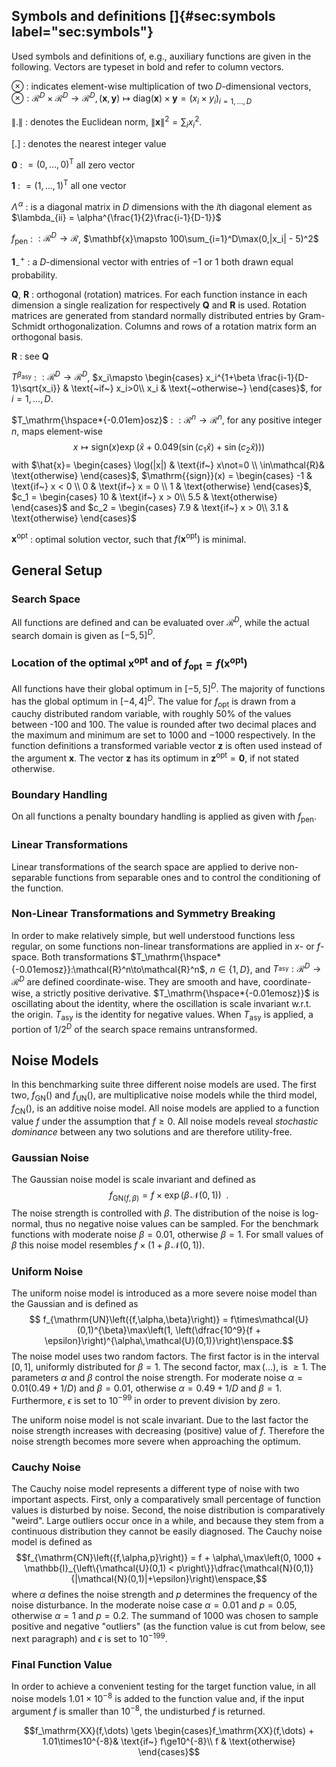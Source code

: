 ## Symbols and definitions []{#sec:symbols label="sec:symbols"}

Used symbols and definitions of, e.g., auxiliary functions are given in
the following. Vectors are typeset in bold and refer to column vectors.

$\otimes$ :   indicates element-wise multiplication of two
    $D$-dimensional vectors,
    $\otimes:\mathcal{R}^D\times\mathcal{R}^D\to\mathcal{R}^D,
        (\mathbf{x},\mathbf{y})\mapsto\mathrm{{diag}}(\mathbf{x})\times\mathbf{y}=(x_i\times y_i)_{i=1,\dots,D}$

$\|.\|$ :   denotes the Euclidean norm,
    $\|\mathbf{x}\|^2=\sum_i x_i^2$.

$[.]$ :   denotes the nearest integer value

$\mathbf{0}$ :   $=(0,\dots,0)^{\mathrm{T}}$ all zero vector

$\mathbf{1}$ :   $=(1,\dots,1)^{\mathrm{T}}$ all one vector

$\Lambda^{\!\alpha}$ :   is a diagonal matrix in $D$  dimensions with the $i$th diagonal
    element as
    $\lambda_{ii} = \alpha^{\frac{1}{2}\frac{i-1}{D-1}}$

$f^{{}}_\mathrm{pen}$ :   $:\mathcal{R}^D\to\mathcal{R}$,
    $\mathbf{x}\mapsto 100\sum_{i=1}^D\max(0,|x_i| - 5)^2$

$\mathbf{1}_-^+$ :   a $D$-dimensional vector with entries of $-1$ or $1$ both drawn
    equal probability.

$\mathbf{Q}$, $\mathbf{R}$ :   orthogonal (rotation) matrices. For each function instance in each
    dimension a single realization for respectively $\mathbf{Q}$  and
    $\mathbf{R}$  is used. Rotation matrices are generated from standard
    normally distributed entries by Gram-Schmidt orthogonalization.
    Columns and rows of a rotation matrix form an orthogonal basis.

$\mathbf{R}$ :   see $\mathbf{Q}$

$T^{{\beta}_\mathrm{asy}}$ :   $:\mathcal{R}^D\to\mathcal{R}^D$,
    $x_i\mapsto
     \begin{cases}
       x_i^{1+\beta \frac{i-1}{D-1}\sqrt{x_i}} & \text{~if~} x_i>0\\
       x_i                                        & \text{~otherwise~}
     \end{cases}$, for $i=1,\dots,D$.

$T_\mathrm{\hspace*{-0.01em}osz}$ :   $:\mathcal{R}^n\to\mathcal{R}^n$, for any
    positive integer $n$, maps element-wise
    $$x\mapsto\mathrm{{sign}}(x)\exp\left(\hat{x} +
       0.049\left(\sin(c_1 \hat{x}) + \sin(c_2 \hat{x})\right)\right)$$
    with $\hat{x}= \begin{cases}
            \log(|x|) & \text{if~} x\not=0 \\
                    \in\mathcal{R}& \text{otherwise}
            \end{cases}$,
    $\mathrm{{sign}}(x) = \begin{cases} -1 & \text{if~} x < 0 \\
                                0 & \text{if~} x = 0 \\
                                1 & \text{otherwise}
                 \end{cases}$, $c_1 = \begin{cases}
           10 & \text{if~} x > 0\\
           5.5 & \text{otherwise}
           \end{cases}$ and $c_2 = \begin{cases}
           7.9 & \text{if~} x > 0\\
           3.1 & \text{otherwise}
           \end{cases}$

$\mathbf{x}^\mathrm{opt}$ :   optimal solution vector, such that
    $f(\mathbf{x^\mathrm{opt}})$ is minimal.

## General Setup

### Search Space

All functions are defined and can be evaluated over
$\mathcal{R}^{D}$, while the actual search
domain is given as $[-5,5]^{D}$.

### Location of the optimal $\mathbf{x}^\mathrm{opt}$  and of $f_\mathrm{opt}=f(\mathbf{x^\mathrm{opt}})$

All functions have their global optimum in $[-5,5]^{D}$.
The majority of functions has the global optimum in
$[-4,4]^{D}$. The value for $f_\mathrm{opt}$  is drawn from
a cauchy distributed random variable, with roughly 50% of the values
between -100 and 100. The value is rounded after two decimal places and
the maximum and minimum are set to $1000$ and $-1000$ respectively. In
the function definitions a transformed variable vector
$\mathbf{z}$ is often used instead of the argument
$\mathbf{x}$. The vector $\mathbf{z}$ has its
optimum in
$\mathbf{z^\mathrm{opt}}=\mathbf{0}$, if not
stated otherwise.

### Boundary Handling

On all functions a penalty boundary handling is applied as given with
$f^{{}}_\mathrm{pen}$.

### Linear Transformations

Linear transformations of the search space are applied to derive
non-separable functions from separable ones and to control the
conditioning of the function.

### Non-Linear Transformations and Symmetry Breaking

In order to make relatively simple, but well understood functions less
regular, on some functions non-linear transformations are applied in
$x$- or $f$-space. Both transformations
$T_\mathrm{\hspace*{-0.01emosz}}:\mathcal{R}^n\to\mathcal{R}^n$,
$n\in\{1,D\}$, and
$T^{{}_\mathrm{asy}}:\mathcal{R}^D\to\mathcal{R}^D$
are defined coordinate-wise. They are smooth and have, coordinate-wise, a
strictly positive derivative.
$T_\mathrm{\hspace*{-0.01emosz}}$ is oscillating about the
identity, where the oscillation is scale invariant w.r.t.  the origin.
$T^{{}}_\mathrm{asy}$  is the identity for negative values. When
$T^{{}}_\mathrm{asy}$  is applied, a portion of $1/2^D$ of
the search space remains untransformed.


## Noise Models

In this benchmarking suite three different noise models are used. The
first two, $f_{\mathrm{GN}}\left({}\right)$  and
$f_{\mathrm{UN}}\left({}\right)$, are multiplicative noise models while
the third model, $f_{\mathrm{CN}}\left({}\right)$, is an additive noise
model. All noise models are applied to a function value $f$ under the
assumption that $f\ge0$. All noise models reveal *stochastic dominance*
between any two solutions and are therefore utility-free.

### Gaussian Noise

The Gaussian noise model is scale invariant and defined as
$$f_{\mathrm{GN}\left({f,\beta}\right)} = f\times\exp(\beta\,\mathcal{N}(0,1))\enspace.$$
The noise strength is controlled with $\beta$. The distribution of the
noise is log-normal, thus no negative noise values can be sampled. For
the benchmark functions with moderate noise $\beta = 0.01$, otherwise
$\beta = 1$. For small values of $\beta$ this noise model resembles
$f\times(1+\beta\,\mathcal{N}(0,1))$.

### Uniform Noise

The uniform noise model is introduced as a more severe noise model than
the Gaussian and is defined as $$
  f_{\mathrm{UN}\left({f,\alpha,\beta}\right)} = f\times\mathcal{U}(0,1)^{\beta}\max\left(1, \left(\dfrac{10^9}{f + \epsilon}\right)^{\alpha\,\mathcal{U}(0,1)}\right)\enspace.$$
The noise model uses two random factors. The first factor is in the
interval $[0,1]$, uniformly distributed for $\beta=1$. The second
factor, $\max(\dots)$, is $\ge1$. The parameters $\alpha$ and $\beta$
control the noise strength. For moderate noise
$\alpha = 0.01\left(0.49 + {1}/{D}\right)$ and
$\beta = 0.01$, otherwise $\alpha = 0.49 + {1}/{D}$ and
$\beta = 1$. Furthermore, $\epsilon$ is set to $10^{-99}$ in order to
prevent division by zero.

The uniform noise model is not scale invariant. Due to the last factor
 the noise strength increases with decreasing
(positive) value of $f$. Therefore the noise strength becomes more
severe when approaching the optimum.

### Cauchy Noise

The Cauchy noise model represents a different type of noise with two
important aspects. First, only a comparatively small percentage of
function values is disturbed by noise. Second, the noise distribution is
comparatively "weird". Large outliers occur once in a while, and because
they stem from a continuous distribution they cannot be easily
diagnosed. The Cauchy noise model is defined as
$$f_{\mathrm{CN}\left({f,\alpha,p}\right)} = f + \alpha\,\max\left(0, 1000 + \mathbb{I}_{\left\{\mathcal{U}(0,1) < p\right\}}\dfrac{\mathcal{N}(0,1)}{|\mathcal{N}(0,1)|+\epsilon}\right)\enspace,$$
where $\alpha$ defines the noise strength and $p$ determines the
frequency of the noise disturbance. In the moderate noise case
$\alpha = 0.01$ and $p = 0.05$, otherwise $\alpha = 1$ and $p = 0.2$.
The summand of $1000$ was chosen to sample positive and negative
"outliers" (as the function value is cut from below, see next paragraph)
and $\epsilon$ is set to $10^{-199}$.

### Final Function Value

In order to achieve a convenient testing for the target function value,
in all noise models $1.01\times10^{-8}$ is added to the function value
and, if the input argument $f$ is smaller than $10^{-8}$, the
undisturbed $f$ is returned.

$$f_\mathrm{XX}(f,\dots) \gets \begin{cases}f_\mathrm{XX}(f,\dots) + 1.01\times10^{-8}& \text{if~} f\ge10^{-8}\\
                                 f & \text{otherwise}
\end{cases}$$